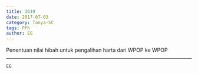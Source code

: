 ```yaml
---
title: 3619
date: 2017-07-03
category: Tanya-SC
tags: PPh
author: EG
---
```


Penentuan nilai hibah untuk pengalihan harta dari WPOP ke WPOP

---



`EG`
